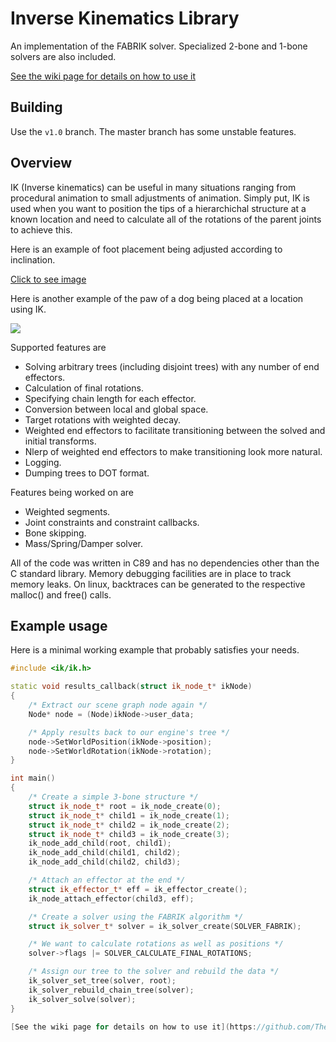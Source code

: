 Inverse Kinematics Library
==========================

An implementation of the FABRIK solver. Specialized 2-bone and 1-bone solvers are also included.

[See the wiki page for details on how to use it](https://github.com/TheComet93/ik/wiki)

Building
--------

Use the ```v1.0``` branch. The master branch has some unstable features.

Overview
--------

IK  (Inverse kinematics)  can  be  useful  in  many  situations  ranging  from
procedural animation to small adjustments of animation. Simply put, IK is used
when you want to position the tips of a  hierarchichal  structure  at  a known
location and need to calculate all  of  the  rotations of the parent joints to
achieve this.

Here is an example of foot placement being adjusted according to inclination.

[Click to see image](https://i.imgur.com/OswlUDa.gif)

Here is another example of the paw of a dog  being  placed at a location using
IK.

![](https://cdn-standard2.discourse.org/uploads/urho3d/original/1X/a498777dc3a834d3aefd19aea937dffd27edf33c.gif)

Supported features are
  + Solving arbitrary trees (including disjoint trees) with any number of end effectors.
  + Calculation of final rotations.
  + Specifying chain length for each effector.
  + Conversion between local and global space.
  + Target rotations with weighted decay.
  + Weighted end effectors to facilitate transitioning between the solved and initial transforms.
  + Nlerp of weighted end effectors to make transitioning look more natural.
  + Logging.
  + Dumping trees to DOT format.

Features being worked on are
  + Weighted segments.
  + Joint constraints and constraint callbacks.
  + Bone skipping.
  + Mass/Spring/Damper solver.
  
All  of the code was written in C89 and has no dependencies other than  the  C
standard  library.  Memory  debugging  facilities are in place to track memory
leaks.  On  linux,  backtraces can be generated to the respective malloc() and
free() calls.

Example usage
-------------

Here is a minimal working example that probably satisfies your needs.

```cpp
#include <ik/ik.h>

static void results_callback(struct ik_node_t* ikNode)
{
    /* Extract our scene graph node again */
    Node* node = (Node)ikNode->user_data;

    /* Apply results back to our engine's tree */
    node->SetWorldPosition(ikNode->position);
    node->SetWorldRotation(ikNode->rotation);
}

int main()
{
    /* Create a simple 3-bone structure */
    struct ik_node_t* root = ik_node_create(0);
    struct ik_node_t* child1 = ik_node_create(1);
    struct ik_node_t* child2 = ik_node_create(2);
    struct ik_node_t* child3 = ik_node_create(3);
    ik_node_add_child(root, child1);
    ik_node_add_child(child1, child2);
    ik_node_add_child(child2, child3);

    /* Attach an effector at the end */
    struct ik_effector_t* eff = ik_effector_create();
    ik_node_attach_effector(child3, eff);

    /* Create a solver using the FABRIK algorithm */
    struct ik_solver_t* solver = ik_solver_create(SOLVER_FABRIK);

    /* We want to calculate rotations as well as positions */
    solver->flags |= SOLVER_CALCULATE_FINAL_ROTATIONS;

    /* Assign our tree to the solver and rebuild the data */
    ik_solver_set_tree(solver, root);
    ik_solver_rebuild_chain_tree(solver);
    ik_solver_solve(solver);
}

[See the wiki page for details on how to use it](https://github.com/TheComet93/ik/wiki)

```
